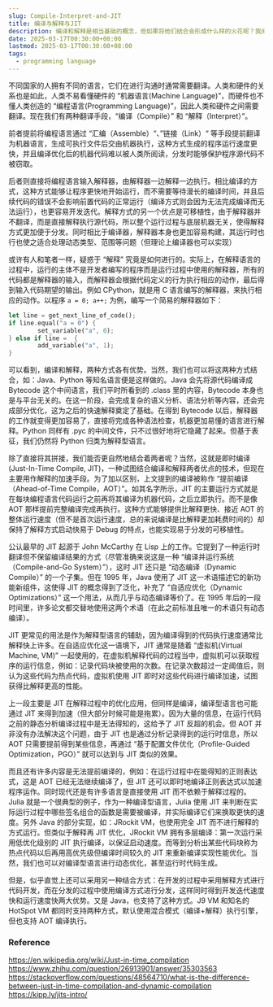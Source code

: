 ```yaml
---
slug: Compile-Interpret-and-JIT
title: 编译与解释与JIT
description: 编译和解释是相当基础的概念，但如果将他们结合会形成什么样的火花呢？我阅读 Manjusaka 的文章 [a-simple-introduction-about-python-jit](https://www.manjusaka.blog/posts/2024/01/03/a-simple-introduction-about-python-jit/) 时发现我对 JIT 和 “解释” 的了解似乎非常有限，有许多盲区。遂决定进行调研满足自己的好奇心，同时为了让自己记得更牢固而输出，于是有了这篇文章。
date: 2025-03-17T00:30:00+08:00
lastmod: 2025-03-17T00:30:00+08:00
tags:
  - programming language
---
```


不同国家的人拥有不同的语言，它们在进行沟通时通常需要翻译。人类和硬件的关系也是如此，人类不易看懂硬件的 “机器语言(Machine Language)”，而硬件也不懂人类创造的 “编程语言(Programming Language)”，因此人类和硬件之间需要翻译。现在我们有两种翻译手段，“编译（Compile）” 和 “解释（Interpret）”。

前者提前将编程语言通过 “汇编（Assemble）“、”链接（Link）“ 等手段提前翻译为机器语言，生成可执行文件后交由机器执行，这种方式生成的程序运行速度更快，并且编译优化后的机器代码难以被人类所阅读，分发时能够保护程序源代码不被窃取。

后者则直接将编程语言输入解释器，由解释器一边解释一边执行。相比编译的方式，这种方式能够让程序更快地开始运行，而不需要等待漫长的编译时间，并且后续代码的错误不会影响前置代码的正常运行（编译方式则会因为无法完成编译而无法运行），也更容易开发迭代。解释方式的另一个优点是可移植性，由于解释器并不翻译，而是直接解释执行源代码，所以整个运行过程与底层机器无关，使得解释方式更加便于分发。同时相比于编译器，解释器本身也更加容易构建，其运行时也行也使之适合处理动态类型、范围等问题（但理论上编译器也可以实现）

或许有人和笔者一样，疑惑于 “解释” 究竟是如何进行的。实际上，在解释语言的过程中，运行的主体不是开发者编写的程序而是运行过程中使用的解释器，所有的代码都是解释器的输入，而解释器会根据代码定义的行为执行相应的动作，最后得到输入代码期望的输出。例如 CPython，就是用 C 语言编写的解释器，来执行相应的动作。以程序 `a = 0; a++;` 为例，编写一个简易的解释器如下：

```rust
let line = get_next_line_of_code();
if line.equal("a = 0") {
		set_variable("a", 0);
} else if line =  {
		add_variable("a", 1);
}
```

可以看到，编译和解释，两种方式各有优势。当然，我们也可以将这两种方式结合，如：Java、Python 等知名语言便是这样做的。Java 会先将源代码编译成 Bytecode 这个中间语言，我们平时所看到的 .class 里的内容，Bytecode 本身也是与平台无关的。在这一阶段，会完成复杂的语义分析、语法分析等内容，还会完成部分优化，这为之后的快速解释奠定了基础。在得到 Bytecode 以后，解释器的工作就变得更加容易了，直接将完成各种语法检查，机器更加易懂的语言进行解释。Python 同样有 .pyc 的中间文件，只不过很好地将它隐藏了起来。但基于表征，我们仍然将 Python 归类为解释型语言。

除了直接将其拼接，我们能否更自然地结合着两者呢？当然，这就是即时编译(Just-In-Time Compile, JIT)，一种试图结合编译和解释两者优点的技术，但现在主要用作解释的加速手段。为了加以区别，上文提到的编译被称作 “提前编译（Ahead-of-Time Compile，AOT）”。如其名字所示，JIT 的主要运行方式就是在每块编程语言代码运行之前再将其编译为机器代码，之后立即执行。而不是像 AOT 那样提前完整编译完成再执行。这种方式能够提供比解释更快、接近 AOT 的整体运行速度（但不是首次运行速度，总的来说编译是比解释更加耗费时间的）却保持了解释方式启动快易于 Debug 的特点，也能实现易于分发的可移植性。

公认最早的 JIT 起源于 John McCarthy 在 Lisp 上的工作。它提到了一种运行时翻译但不保留编译结果的方式（尽管准确来说这是一种 “编译并运行系统（Compile-and-Go System）”），这时 JIT 还只是 “动态编译（Dynamic Compile）” 的一个子集。但在 1995 年，Java 使用了 JIT 这一术语描述它的新功能新组件，这使得 JIT 的概念得到了泛化，补充了 “自适应优化（Dynamic Optimizations）” 这一个用法，从而几乎与动态编译等价了。在 1995 年后的一段时间里，许多论文都交替地使用这两个术语（在此之前标准且唯一的术语只有动态编译）。

JIT 更常见的用法是作为解释型语言的辅助，因为编译得到的代码执行速度通常比解释快上许多。在自适应优化这一语境下，JIT 通常是随着 “虚拟机(Virtual Machine, VM)” 一起使用的，在虚拟机解释代码的过程当中，虚拟机可以获取程序的运行信息，例如：记录代码块被使用的次数。在记录次数超过一定阈值后，则认为这些代码为热点代码，虚拟机使用 JIT 即时对这些代码进行编译加速，试图获得比解释更高的性能。

上一段主要是 JIT 在解释过程中的优化应用，但同样是编译，编译型语言也可能通过 JIT 来得到加速（但大部分时候可能是拖累）。因为大量的信息，在运行代码之前的静态分析编译过程中是无法得知的，这给予了 JIT 反超的机会。但 AOT 并非没有办法解决这个问题，由于 JIT 也是通过分析记录得到的运行时信息，所以 AOT 只需要提前得到某些信息，再通过 “基于配置文件优化（Profile-Guided Optimization，PGO）” 就可以达到与 JIT 类似的效果。

而且还有许多内容是无法提前编译的，例如：在运行过程中在能得知的正则表达式，这是 AOT 已经无法继续编译了，但 JIT 还可以即时地编译正则表达式以加速程序运作。同时现代还是有许多语言是直接使用 JIT 而不依赖于解释过程的。Julia 就是一个很典型的例子，作为一种编译型语言，Julia 使用 JIT 来判断在实际运行过程中哪些签名组合的函数是需要被编译，并实际编译它们来换取更快的速度。另外 Java 的部分实现，如：JRockit VM，也使用完全 JIT 而不进行解释的方式运行。但类似于解释再 JIT 优化，JRockit VM 拥有多层编译：第一次运行采用低优化级别的 JIT 执行编译，以保证启动速度。而等到分析出某些代码块称为热点代码以后再用高优先级但编译时间较久的 JIT 来重新编译实现性能优化。当然，我们也可以对编译型语言进行动态优化，甚至运行时代码生成。

但是，似乎直觉上还可以采用另一种结合方式：在开发的过程中采用解释方式进行代码开发，而在分发的过程中使用编译方式进行分发，这样同时得到开发迭代速度快和运行速度快两大优势。又是 Java，也支持了这种方式。J9 VM 和知名的 HotSpot VM 都同时支持两种方式，默认使用混合模式（编译+解释）执行引擎，但也支持 AOT 编译执行。


### Reference
https://en.wikipedia.org/wiki/Just-in-time_compilation
https://www.zhihu.com/question/26913901/answer/35303563
https://stackoverflow.com/questions/48564710/what-is-the-difference-between-just-in-time-compilation-and-dynamic-compilation
https://kipp.ly/jits-intro/